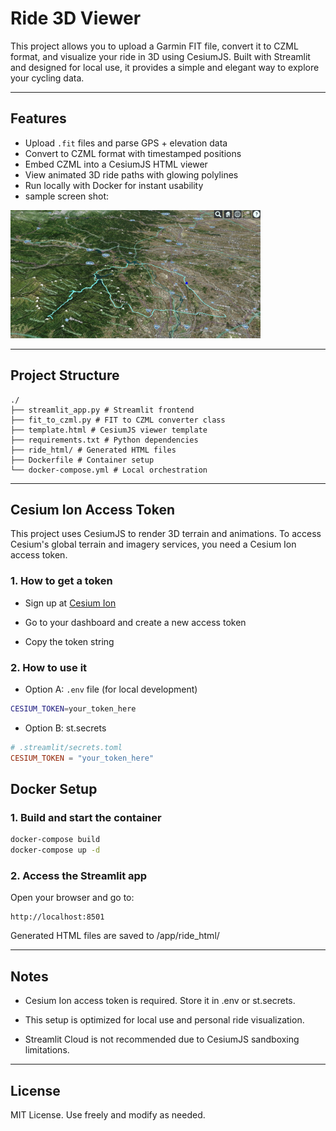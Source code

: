 # Ride 3D Viewer

This project allows you to upload a Garmin FIT file, convert it to CZML format, and visualize your ride in 3D using CesiumJS. Built with Streamlit and designed for local use, it provides a simple and elegant way to explore your cycling data.

---

## Features

- Upload `.fit` files and parse GPS + elevation data
- Convert to CZML format with timestamped positions
- Embed CZML into a CesiumJS HTML viewer
- View animated 3D ride paths with glowing polylines
- Run locally with Docker for instant usability
- sample screen shot:

<img src="image/sample_screen_shot.png" alt="sample screen shot" width=400>

---

## Project Structure

```
./ 
├── streamlit_app.py # Streamlit frontend 
├── fit_to_czml.py # FIT to CZML converter class 
├── template.html # CesiumJS viewer template 
├── requirements.txt # Python dependencies 
├── ride_html/ # Generated HTML files 
├── Dockerfile # Container setup 
└── docker-compose.yml # Local orchestration
```

---

## Cesium Ion Access Token

This project uses CesiumJS to render 3D terrain and animations. To access Cesium's global terrain and imagery services, you need a Cesium Ion access token.

### 1. How to get a token

- Sign up at [Cesium Ion](https://cesium.com/ion/)

- Go to your dashboard and create a new access token

- Copy the token string

### 2. How to use it

- Option A: `.env` file (for local development)

```bash
CESIUM_TOKEN=your_token_here
```

- Option B: st.secrets

```toml
# .streamlit/secrets.toml
CESIUM_TOKEN = "your_token_here"
```

## Docker Setup

### 1. Build and start the container

```bash
docker-compose build
docker-compose up -d
```

### 2. Access the Streamlit app

Open your browser and go to:

```
http://localhost:8501
```

Generated HTML files are saved to /app/ride_html/

---

## Notes

- Cesium Ion access token is required. Store it in .env or st.secrets.

- This setup is optimized for local use and personal ride visualization.

- Streamlit Cloud is not recommended due to CesiumJS sandboxing limitations.

---

## License
MIT License. Use freely and modify as needed.
